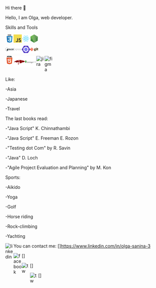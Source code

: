 Hi there 👋

<!--
**Olik-Olik/Olik-Olik** is a ✨ _special_ ✨ repository because its `README.md` (this file) appears on your GitHub profile.


- 🔭 I’m currently working on ...
- 🌱 I’m currently learning ...
- 👯 I’m looking to collaborate on ...
- 🤔 I’m looking for help with ...
- 💬 Ask me about ...
- 📫 How to reach me: ...
- 😄 Pronouns: ...
- ⚡ Fun fact: ...
-->
Hello, I am Olga, web developer.

Skills and Tools

<img align = "left" width = "26 px" alt = "css"  src = "https://raw.githubusercontent.com/github/explore/80688e429a7d4ef2fca1e82350fe8e3517d3494d/topics/css/css.png" />

<img align = "left" width = "26 px" alt = "js" src = "https://raw.githubusercontent.com/github/explore/80688e429a7d4ef2fca1e82350fe8e3517d3494d/topics/javascript/javascript.png" />


<img align = "left" width = "26 px" alt = "react" src = "https://raw.githubusercontent.com/github/explore/80688e429a7d4ef2fca1e82350fe8e3517d3494d/topics/react/react.png" />

<img align = "left" width = "26 px" alt = "nodejs " src = "https://raw.githubusercontent.com/github/explore/80688e429a7d4ef2fca1e82350fe8e3517d3494d/topics/nodejs/nodejs.png" />
<br />
<br />

<img align = "left" width = "26 px" alt = "bash" src = "https://raw.githubusercontent.com/github/explore/80688e429a7d4ef2fca1e82350fe8e3517d3494d/topics/bash/bash.png" />

<img align = "left" width = "26 px" alt = "express" src = "https://raw.githubusercontent.com/github/explore/80688e429a7d4ef2fca1e82350fe8e3517d3494d/topics/express/express.png" />


<img align = "left" width = "26 px" alt = "eslint" src = "https://raw.githubusercontent.com/github/explore/80688e429a7d4ef2fca1e82350fe8e3517d3494d/topics/eslint/eslint.png" />

<img align = "left" width = "26 px" alt = "git" src = "https://raw.githubusercontent.com/github/explore/80688e429a7d4ef2fca1e82350fe8e3517d3494d/topics/git/git.png" />

<br />
<br />
<img align = "left" width = "26 px" alt = "html " src = "https://raw.githubusercontent.com/github/explore/80688e429a7d4ef2fca1e82350fe8e3517d3494d/topics/html/html.png"/>

<img align = "left" width = "36 px" alt = "mongoose" src = "https://raw.githubusercontent.com/github/explore/80688e429a7d4ef2fca1e82350fe8e3517d3494d/topics/mongoose/mongoose.png"/>


<img align = "left" width = "36 px" alt = "mongodb" src = "https://raw.githubusercontent.com/github/explore/80688e429a7d4ef2fca1e82350fe8e3517d3494d/topics/mongodb/mongodb.png"/>

<img align = "left" width = "26 px" alt = "jira" src ="https://cdn-icons-png.flaticon.com/128/5968/5968875.png"/>

<img align = "left" width = "26 px" alt = "figma" src ="https://cdn-icons-png.flaticon.com/128/5968/5968705.png"/>

<br />
<br />
<br />


Like:


-Asia

-Japanese

-Travel

The last books read:

-"Java Script" K. Chinnathambi

-"Java Script" E. Freeman E. Rozon

-"Testing dot Com" by R. Savin

-"Java" D. Loch

-"Agile Project Evaluation and Planning" by M. Kon



Sports:

-Aikido

-Yoga

-Golf

-Horse riding

-Rock-climbing

-Yachting

You can contact me:
[<img align = "left" width = "26 px" alt = "linkedin" src = "https://cdn-icons-png.flaticon.com/512/145/145807.png" />]https://www.linkedin.com/in/olga-sanina-3

[<img align = "left" width = "26 px" alt = "facebook" src = "https://cdn-icons-png.flaticon.com/128/145/145802.png" />]

[<img align = "left" width = "26 px" alt = "tw" src = "https://cdn-icons-png.flaticon.com/128/145/145812.png" />]

[<img align = "left" width = "26 px" alt = "tw" src = "https://cdn-icons-png.flaticon.com/128/1409/1409946.png" />]

